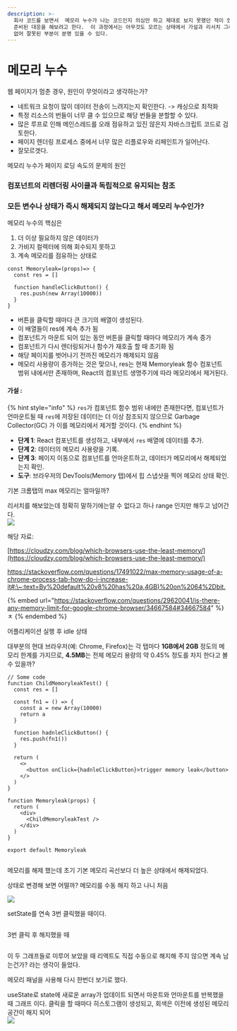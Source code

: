 ```yaml
---
description: >-
  회사 코드를 보면서  메모리 누수가 나는 코드인지 의심만 하고 제대로 보지 못했던 적이 있다. 이번기회에 다시 메모리 누수에 대해 알아보면서
  준비된 대응을 해보려고 한다.  이 과정에서는 아무것도 모르는 상태에서 가설과 리서치 그리고 증명 방식으로 이루어 지는데 백그라운드 지식이
  없어 잘못된 부분이 분명 있을 수 있다.
---
```


# 메모리 누수

웹 페이지가 멈춘 경우, 원인이 무엇이라고 생각하는가?&#x20;



* 네트워크 요청이 많이 데이터 전송이 느려지는지 확인한다. -> 캐싱으로 최적화
* 특정 리소스의 번들이 너무 클 수 있으므로 해당 번들을 분할할 수 있다.
* 많은 루프로 인해 메인스레드를 오래 점유하고 있진 않은지 자바스크립트 코드로 검토한다.
* 페이지 렌더링 프로세스 중에서 너무 많은 리플로우와 리페인트가 일어난다.
* 잘모르겟다.

메모리 누수가 페이지 로딩 속도의 문제의 원인





### 컴포넌트의 리렌더링 사이클과 독립적으로 유지되는 참조



### 모든 변수나 상태가 즉시 해제되지 않는다고 해서 메모리 누수인가?

메모리 누수의 핵심은

1. 더 이상 필요하지 않은 데이터가&#x20;
2. 가비지 컬렉터에 의해 회수되지 못하고
3. 계속 메모리를 점유하는 상태로&#x20;

```tsx
const Memoryleak=(props)=> {
  const res = []  
  
  function handleClickButton() {
    res.push(new Array(10000))  
  }
}
```

* 버튼을 클릭할 때마다 큰 크기의 배열이 생성된다.
* 이 배열들이 res에 계속 추가 됨&#x20;
* 컴포넌트가 마운트 되어 있는 동안 버튼을 클릭할 때마다 메모리가 계속 증가
* 컴포넌트가 다시 렌더링되거나 함수가 재호출 할 때 초기화 됨&#x20;
* 해당 페이지를 벗어나기 전까진 메모리가 해제되지 않음
* 메모리 사용량이 증가하는 것은 맞으나,  res는 현재 Memoryleak 함수 컴포넌트 범위 내에서만 존재하며, React의 컴포넌트 생명주기에 따라 메모리에서 제거된다.&#x20;

#### 가설 :

{% hint style="info" %}
`res`가 컴포넌트 함수 범위 내에만 존재한다면, 컴포넌트가 언마운트될 때 `res`에 저장된 데이터는 더 이상 참조되지 않으므로 Garbage Collector(GC) 가 이를 메모리에서 제거할 것이다.
{% endhint %}

* **단계 1**: React 컴포넌트를 생성하고, 내부에서 `res` 배열에 데이터를 추가.
* **단계 2**: 데이터의 메모리 사용량을 기록.
* **단계 3**: 페이지 이동으로 컴포넌트를 언마운트하고, 데이터가 메모리에서 해제되었는지 확인.
* **도구**: 브라우저의 DevTools(Memory 탭)에서 힙 스냅샷을 찍어 메모리 상태 확인.

기본 크롬탭의 max 메모리는 얼마일까?&#x20;

리서치를 해보았는데 정확히 말하기에는알 수 없다고 하나  range 인지만 해두고 넘어간다.\
![](<../.gitbook/assets/image (25).png>)



해당 자료:

[https://cloudzy.com/blog/which-browsers-use-the-least-memory/](https://cloudzy.com/blog/which-browsers-use-the-least-memory/)

[https://stackoverflow.com/questions/17491022/max-memory-usage-of-a-chrome-process-tab-how-do-i-increase-it#:\~:text=By%20default%20v8%20has%20a,4GB)%20on%2064%2Dbit.](https://stackoverflow.com/questions/17491022/max-memory-usage-of-a-chrome-process-tab-how-do-i-increase-it)

{% embed url="https://stackoverflow.com/questions/29620041/is-there-any-memory-limit-for-google-chrome-browser/34667584#34667584" %}
ㅊ
{% endembed %}

어플리케이션 실행 후 idle 상태&#x20;

대부분의 현대 브라우저(예: Chrome, Firefox)는 각 탭마다 **1GB에서 2GB** 정도의 메모리 한계를 가지므로, **4.5MB**는 전체 메모리 용량의 약 0.45% 정도를 차지 한다고 볼 수 있을까?&#x20;



```tsx
// Some code
function ChildMemoryleakTest() {
  const res = []

  const fn1 = () => {
    const a = new Array(10000)
    return a
  }

  function hadnleClickButton() {
    res.push(fn1())
  }

  return (
    <>
      <button onClick={hadnleClickButton}>trigger memory leak</button>
    </>
  )
}

function Memoryleak(props) {
  return (
    <div>
      <ChildMemoryleakTest />
    </div>
  )
}

export default Memoryleak

```



<figure><img src="../.gitbook/assets/image (27).png" alt=""><figcaption></figcaption></figure>

메모리를 해제 했는데 초기 기본 메모리 곡선보다 더 높은 상태에서 해제되었다.&#x20;





상태로 변경해 보면 어떨까?  메모리를 수동 해지 하고 나니 처음&#x20;

![](<../.gitbook/assets/image (28).png>)





setState를 연속 3번 클릭했을 때이다.

<figure><img src="../.gitbook/assets/image (29).png" alt=""><figcaption></figcaption></figure>



3번 클릭 후 해지했을 때&#x20;

<figure><img src="../.gitbook/assets/image (30).png" alt=""><figcaption></figcaption></figure>



이 두 그래프들로 미루어 보았을 때 리액트도 직접 수동으로 해지해 주지 않으면 계속 남는건가? 라는 생각이 들었다. &#x20;

메모리 패널을 사용해 다시 한번더 보기로 했다.

useState로  state에 새로운 array가 업데이트 되면서 마운트와 언마운트를 반복했을 때 그래프 이다. 클릭을 할 때마다 히스토그램이 생성되고, 회색은 이전에 생성된 메모리 공간이 해지 되어\
![](<../.gitbook/assets/image (31).png>)
